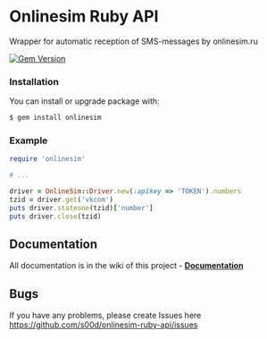 # Onlinesim Ruby API


Wrapper for automatic reception of SMS-messages by onlinesim.ru

[![Gem Version](https://badge.fury.io/rb/onlinesim.svg)](https://badge.fury.io/rb/onlinesim)


### Installation
You can install or upgrade package with:
```bash
$ gem install onlinesim
```
### Example
```ruby
require 'onlinesim'

# ...

driver = OnlineSim::Driver.new(:apikey => 'TOKEN').numbers
tzid = driver.get('vkcom')
puts driver.stateone(tzid)['number']
puts driver.close(tzid)
```

## Documentation

All documentation is in the wiki of this project - **[Documentation](https://github.com/s00d/onlinesim-ruby-api/wiki)**

## Bugs

If you have any problems, please create Issues here 
https://github.com/s00d/onlinesim-ruby-api/issues
